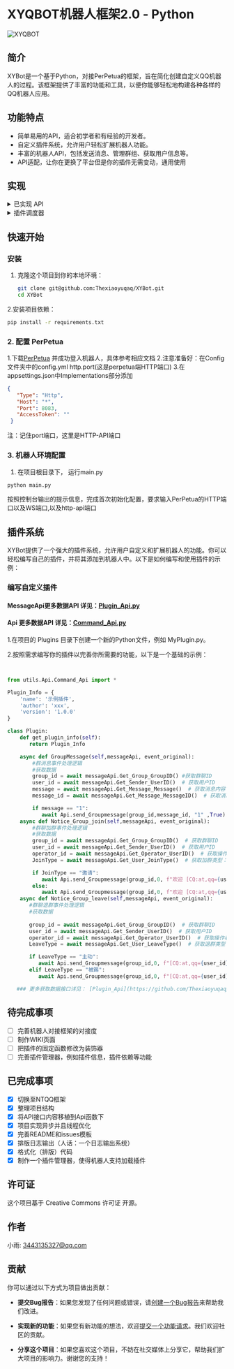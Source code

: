 # XYQBOT机器人框架2.0 - Python

![XYQBOT](https://skin.459mc.cn/tu.png)


## 简介

XYBot是一个基于Python，对接PerPetua的框架，旨在简化创建自定义QQ机器人的过程。该框架提供了丰富的功能和工具，以便你能够轻松地构建各种各样的QQ机器人应用。

## 功能特点

- 简单易用的API，适合初学者和有经验的开发者。
- 自定义插件系统，允许用户轻松扩展机器人功能。
- 丰富的机器人API，包括发送消息、管理群组、获取用户信息等。
- API适配，让你在更换了平台但是你的插件无需变动，通用使用

## 实现

<details>
<summary>已实现 API</summary>

### 符合 OneBot 标准的 API

| API                      | 功能                   |
| ------------------------ | ---------------------- |
| /send_group_msg          | [发送群消息]           |
| /get_group_info          | [获取群信息]           |
| /delete_msg          | [撤回消息]           |
| /set_group_add_request          | [操作加群请求]           |
| /set_friend_add_request          | [操作好友请求]           |
| 等待适配      | ..            |

[发送群消息]: https://github.com/botuniverse/onebot-11/blob/master/api/public.md#send_group_msg-%E5%8F%91%E9%80%81%E7%BE%A4%E6%B6%88%E6%81%AF
[获取群信息]: https://github.com/botuniverse/onebot-11/blob/master/api/public.md#get_group_info-%E8%8E%B7%E5%8F%96%E7%BE%A4%E4%BF%A1%E6%81%AF
[处理好友请求]: https://github.com/botuniverse/onebot-11/blob/master/api/public.md#set_friend_add_request-%E5%A4%84%E7%90%86%E5%8A%A0%E5%A5%BD%E5%8F%8B%E8%AF%B7%E6%B1%82
[处理加群请求]: https://github.com/botuniverse/onebot-11/blob/master/api/public.md#set_group_add_request-%E5%A4%84%E7%90%86%E5%8A%A0%E7%BE%A4%E8%AF%B7%E6%B1%82%E9%82%80%E8%AF%B7
[撤回信息]: https://github.com/botuniverse/onebot-11/blob/master/api/public.md#delete_msg-%E6%92%A4%E5%9B%9E%E6%B6%88%E6%81%AF
</details>

<details>
<summary>插件调度器</summary>

### 符合 OneBot 标准的 插件调度器

- [x] 群聊消息
- [ ] 好友消息
- [x] 事件消息
- [ ] 通知消息

### 目前仅列出 目标事件、已完成事件，如需某些事件调度你可以提出一个issues
|完成 | 事件                      | 功能                   | 备注      |
|---| ------------------------ | ---------------------- |------------|
| √  | 消息          | [GroupMessage]           | 群消息事件            |
| ×   | 消息          | [FriendMessage]           | 私人消息事件            |
| √  | 事件          | [Notice_Group_join]     |  群成员增加事件    |
| √  | 事件          | [Notice_Group_leave]    |  群成员减少事件    |
| ×   | 请求          | [Request_AddGroup]     |  加群请求／邀请    |
| ×   | 请求          | [Request_AddFriend]    |  加好友请求    |
| ...  | 等待适配      | ..            |            |

[GroupMessage]: (https://github.com/botuniverse/onebot-11/blob/master/event/message.md#%E7%BE%A4%E6%B6%88%E6%81%AF)
[FriendMessage]: (https://github.com/botuniverse/onebot-11/blob/master/event/message.md#%E7%A7%81%E8%81%8A%E6%B6%88%E6%81%AF)
[Notice_Group_join]: (https://github.com/botuniverse/onebot-11/blob/master/event/notice.md#%E7%BE%A4%E6%88%90%E5%91%98%E5%A2%9E%E5%8A%A0)
[Notice_Group_leave]: (https://github.com/botuniverse/onebot-11/blob/master/event/notice.md#%E7%BE%A4%E6%88%90%E5%91%98%E5%87%8F%E5%B0%91)
[Request_AddGroup]: (https://github.com/botuniverse/onebot-11/blob/master/event/request.md#%E5%8A%A0%E5%A5%BD%E5%8F%8B%E8%AF%B7%E6%B1%82)
[Request_AddFriend]: (https://github.com/botuniverse/onebot-11/blob/master/event/request.md#%E5%8A%A0%E7%BE%A4%E8%AF%B7%E6%B1%82%E9%82%80%E8%AF%B7)
</details>

## 快速开始

### 安装

1. 克隆这个项目到你的本地环境：

   ```bash
   git clone git@github.com:Thexiaoyuqaq/XYBot.git
   cd XYBot
   
2.安装项目依赖：

   ```bash
   pip install -r requirements.txt
   ```

### 2. 配置 PerPetua

   1.下载[PerPetua](https://github.com/IUnlimit/perpetua) 并成功登入机器人，具体参考相应文档
   2.注意准备好：在Config文件夹中的config.yml http.port(这是perpetua端HTTP端口)
   3.在appsettings.json中Implementations部分添加
   ```json
   {
      "Type": "Http",
      "Host": "*",
      "Port": 8083, 
      "AccessToken": ""
    }
   ```
   注：记住port端口，这里是HTTP-API端口
   

### 3. 机器人环境配置

   1. 在项目根目录下， 运行main.py
   ```bash
   python main.py
   ```
   按照控制台输出的提示信息，完成首次初始化配置，要求输入PerPetua的HTTP端口以及WS端口,以及http-api端口

## 插件系统

   XYBot提供了一个强大的插件系统，允许用户自定义和扩展机器人的功能。你可以轻松编写自己的插件，并将其添加到机器人中。以下是如何编写和使用插件的示例：

### 编写自定义插件
   #### MessageApi更多数据API 详见：[Plugin_Api.py](https://github.com/Thexiaoyuqaq/XYBot/blob/main/utils/Api/Plugin_Api.py)
   #### Api 更多数据API 详见：[Command_Api.py](https://github.com/Thexiaoyuqaq/XYBot/blob/main/utils/Api/Command_Api.py)
   
   1.在项目的 Plugins 目录下创建一个新的Python文件，例如 MyPlugin.py。
   
   2.按照需求编写你的插件以完善你所需要的功能，以下是一个基础的示例：
   
```Python


from utils.Api.Command_Api import *

Plugin_Info = {
    'name': '示例插件',
    'author': 'xxx',
    'version': '1.0.0'
}

class Plugin:
    def get_plugin_info(self):
       return Plugin_Info

    async def GroupMessage(self,messageApi, event_original):
        #群消息事件处理逻辑
        #获取数据
        group_id = await messageApi.Get_Group_GroupID() #获取群聊ID
        user_id = await messageApi.Get_Sender_UserID()  # 获取用户ID
        message = await messageApi.Get_Message_Message()  # 获取消息内容
        message_id = await messageApi.Get_Message_MessageID()  # 获取消息ID

        if message == "1":
           await Api.send_Groupmessage(group_id,message_id, "1" ,True)
    async def Notice_Group_join(self,messageApi, event_original):
        #群聊加群事件处理逻辑
        #获取数据
        group_id = await messageApi.Get_Group_GroupID()  # 获取群聊ID
        user_id = await messageApi.Get_Sender_UserID()  # 获取用户ID
        operator_id = await messageApi.Get_Operator_UserID()  # 获取操作者ID
        JoinType = await messageApi.Get_User_JoinType()  # 获取加群类型：邀请、主动

        if JoinType == "邀请":
           await Api.send_Groupmessage(group_id,0, f"欢迎 [CQ:at,qq={user_id}] 加入本群，他是通过[CQ:at,qq={operator_id}] 邀请进来的" ,False)
        else:
           await Api.send_Groupmessage(group_id,0, f"欢迎 [CQ:at,qq={user_id}] 加入本群，他是主动进来的" ,False)
    async def Notice_Group_leave(self,messageApi, event_original):
       #群聊退群事件处理逻辑
       #获取数据
     
       group_id = await messageApi.Get_Group_GroupID()  # 获取群聊ID
       user_id = await messageApi.Get_Sender_UserID()  # 获取用户ID
       operator_id = await messageApi.Get_Operator_UserID()  # 获取操作者ID
       LeaveType = await messageApi.Get_User_LeaveType()  # 获取退群类型：主动、被踢、自己被踢出

       if LeaveType == "主动":
          await Api.send_Groupmessage(group_id,0, f"[CQ:at,qq={user_id}] 主动退群了" ,False)
       elif LeaveType == "被踢":
          await Api.send_Groupmessage(group_id,0, f"[CQ:at,qq={user_id}] 被[CQ:at,qq={operator_id}] 踢出群聊了" ,False)

   ### 更多获取数据接口详见： [Plugin_Api](https://github.com/Thexiaoyuqaq/XYBot/blob/main/utils/Api/Plugin_Api.py)
```

## 待完成事项
- [ ] 完善机器人对接框架的对接度
- [ ] 制作WIKI页面
- [ ] 把插件的固定函数修改为装饰器
- [ ] 完善插件管理器，例如插件信息，插件依赖等功能

## 已完成事项

- [x] 切换至NTQQ框架
- [x] 整理项目结构
- [x] 将API接口内容移植到Api函数下
- [x] 项目实现异步并且线程优化
- [x] 完善README和issues模板
- [x] 排版日志输出（人话：一个日志输出系统）
- [x] 格式化（排版）代码
- [x] 制作一个插件管理器，使得机器人支持加载插件

## 许可证

   这个项目基于 Creative Commons 许可证 开源。

## 作者

   小雨: 3443135327@qq.com

## 贡献

   你可以通过以下方式为项目做出贡献：

   - **提交Bug报告**：如果您发现了任何问题或错误，请[创建一个Bug报告](https://github.com/Thexiaoyuqaq/XYBot/issues/new?assignees=&labels=BUG&projects=&template=bug_report.md&title=%5BBUG%5D+-+%E5%9C%A8%E6%AD%A4%E5%A1%AB%E5%86%99Bug%E7%9A%84%E7%AE%80%E8%A6%81%E6%8F%8F%E8%BF%B0)来帮助我们改进。

   - **实现新的功能**：如果您有新功能的想法，欢迎[提交一个功能请求](https://github.com/Thexiaoyuqaq/XYBot/issues/new?assignees=&labels=BUG&projects=&template=bug_report.md&title=%5BBUG%5D+-+%E5%9C%A8%E6%AD%A4%E5%A1%AB%E5%86%99Bug%E7%9A%84%E7%AE%80%E8%A6%81%E6%8F%8F%E8%BF%B0)。我们欢迎社区的贡献。

   - **分享这个项目**：如果您喜欢这个项目，不妨在社交媒体上分享它，帮助我们扩大项目的影响力。谢谢您的支持！
